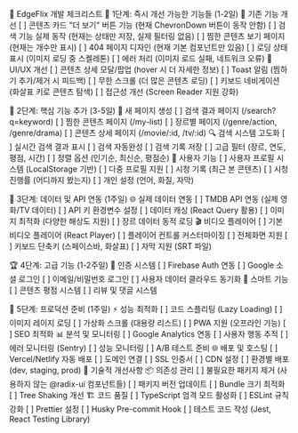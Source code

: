 🎯 EdgeFlix 개발 체크리스트
🥇 1단계: 즉시 개선 가능한 기능들 (1-2일)
🔧 기존 기능 개선
[ ] 콘텐츠 카드 "더 보기" 버튼 기능 (현재 ChevronDown 버튼이 동작 안함)
[ ] 검색 기능 실제 동작 (현재는 상태만 저장, 실제 필터링 없음)
[ ] 찜한 콘텐츠 보기 페이지 (현재는 개수만 표시)
[ ] 404 페이지 디자인 (현재 기본 컴포넌트만 있음)
[ ] 로딩 상태 표시 (이미지 로딩 중 스켈레톤)
[ ] 에러 처리 (이미지 로드 실패, 네트워크 오류)
🎨 UI/UX 개선
[ ] 콘텐츠 상세 모달/팝업 (hover 시 더 자세한 정보)
[ ] Toast 알림 (찜하기 추가/제거 시 피드백)
[ ] 무한 스크롤 (더 많은 콘텐츠 로딩)
[ ] 키보드 네비게이션 (화살표 키로 콘텐츠 탐색)
[ ] 접근성 개선 (Screen Reader 지원 강화)

🥈 2단계: 핵심 기능 추가 (3-5일)
📄 새 페이지 생성
[ ] 검색 결과 페이지 (/search?q=keyword)
[ ] 찜한 콘텐츠 페이지 (/my-list)
[ ] 장르별 페이지 (/genre/action, /genre/drama)
[ ] 콘텐츠 상세 페이지 (/movie/:id, /tv/:id)
🔍 검색 시스템 고도화
[ ] 실시간 검색 결과 표시
[ ] 검색 자동완성
[ ] 검색 기록 저장
[ ] 고급 필터 (장르, 연도, 평점, 시간)
[ ] 정렬 옵션 (인기순, 최신순, 평점순)
👤 사용자 기능
[ ] 사용자 프로필 시스템 (LocalStorage 기반)
[ ] 다중 프로필 지원
[ ] 시청 기록 (최근 본 콘텐츠)
[ ] 시청 진행률 (어디까지 봤는지)
[ ] 개인 설정 (언어, 화질, 자막)

🥉 3단계: 데이터 및 API 연동 (1주일)
🌐 실제 데이터 연동
[ ] TMDB API 연동 (실제 영화/TV 데이터)
[ ] API 키 환경변수 설정
[ ] 데이터 캐싱 (React Query 활용)
[ ] 이미지 최적화 (다양한 해상도 지원)
[ ] 장르 데이터 동적 로딩
🎬 비디오 플레이어
[ ] 기본 비디오 플레이어 (React Player)
[ ] 플레이어 컨트롤 커스터마이징
[ ] 전체화면 지원
[ ] 키보드 단축키 (스페이스바, 화살표)
[ ] 자막 지원 (SRT 파일)

🏆 4단계: 고급 기능 (1-2주일)
🔐 인증 시스템
[ ] Firebase Auth 연동
[ ] Google 소셜 로그인
[ ] 이메일/비밀번호 로그인
[ ] 사용자 데이터 클라우드 동기화
🤖 스마트 기능
[ ] 콘텐츠 평점 시스템
[ ] 리뷰 및 댓글 시스템

🚀 5단계: 프로덕션 준비 (1주일)
⚡ 성능 최적화
[ ] 코드 스플리팅 (Lazy Loading)
[ ] 이미지 레이지 로딩
[ ] 가상화 스크롤 (대용량 리스트)
[ ] PWA 지원 (오프라인 기능)
[ ] SEO 최적화
📊 분석 및 모니터링
[ ] Google Analytics 연동
[ ] 사용자 행동 추적
[ ] 에러 모니터링 (Sentry)
[ ] 성능 모니터링
[ ] A/B 테스트 준비
🌐 배포 및 호스팅
[ ] Vercel/Netlify 자동 배포
[ ] 도메인 연결
[ ] SSL 인증서
[ ] CDN 설정
[ ] 환경별 배포 (dev, staging, prod)
🔧 기술적 개선사항
📦 의존성 관리
[ ] 불필요한 패키지 제거 (사용하지 않는 @radix-ui 컴포넌트들)
[ ] 패키지 버전 업데이트
[ ] Bundle 크기 최적화
[ ] Tree Shaking 개선
🏗️ 코드 품질
[ ] TypeScript 엄격 모드 활성화
[ ] ESLint 규칙 강화
[ ] Prettier 설정
[ ] Husky Pre-commit Hook
[ ] 테스트 코드 작성 (Jest, React Testing Library)